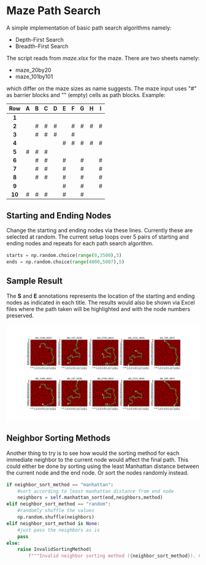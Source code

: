 # Maze Path Search

A simple implementation of basic path search algorithms namely:
- Depth-First Search
- Breadth-First Search

The script reads from *maze.xlsx* for the maze. There are two sheets namely:
- maze_20by20
- maze_101by101

which differ on the maze sizes as name suggests. The maze input uses "#" as barrier blocks and "" (empty) cells as path blocks. Example:

| **Row**    | **A** | **B** | **C** | **D** | **E** | **F** | **G** | **H** | **I** |
|:----------:|:-----:|:-----:|:-----:|:-----:|:-----:|:-----:|:-----:|:-----:|:-----:|
| **1**      |       |       |       |       |       |       |       |       |       |
| **2**      |       | #     | #     | #     |       | #     | #     | #     | #     |
| **3**      |       | #     | #     | #     |       | #     |       |       |       |
| **4**      |       |       |       |       | #     | #     | #     | #     | #     |
| **5**      | #     | #     | #     |       |       |       |       |       |       |
| **6**      |       | #     | #     |       | #     |       | #     |       | #     |
| **7**      |       | #     | #     |       | #     |       | #     |       | #     |
| **8**      |       | #     | #     |       | #     |       | #     |       | #     |
| **9**      |       |       |       |       | #     |       | #     |       | #     |
| **10**     | #     | #     | #     |       | #     |       | #     |


## Starting and Ending Nodes
Change the starting and ending nodes via these lines. Currently these are selected at random. The current setup loops over 5 pairs of starting and ending nodes and repeats
for each path search algorithm.


```python
starts = np.random.choice(range(0,3500),5)
ends = np.random.choice(range(4000,5007),5)
```

## Sample Result

The **S** and **E** annotations represents the location of the starting and ending nodes as indicated in each title. The results would also be shown via Excel files where the path taken will be highlighted and with the node numbers
preserved.

![result image](paths.png)

## Neighbor Sorting Methods
Another thing to try is to see how would the sorting method for each immediate neighbor to the current node would affect the final path. This could either be done by sorting using the least Manhattan distance between the current node and the end node. Or sort the nodes randomly instead.

```python
if neighbor_sort_method == "manhattan":
    #sort according to least manhattan distance from end node
    neighbors = self.manhattan_sort(end,neighbors,method)
elif neighbor_sort_method == "random":
    #randomly shuffle the values
    np.random.shuffle(neighbors)
elif neighbor_sort_method is None:
    #just pass the neighbors as is
    pass
else:
    raise InvalidSortingMethod(
        f"""Invalid neighbor sorting method ({neighbor_sort_method}). Choose manhattan, random, or None.""")
```
